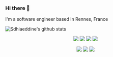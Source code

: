 ### Hi there 👋


I'm a software engineer based in Rennes, France

![Sdhiaeddine's github stats](https://github-readme-stats.vercel.app/api?username=sdhiaeddine&show_icons=true&count_private=true)


<p align="center">
  <img src="https://img.shields.io/badge/-kotlin-blue" />
  <img src="https://img.shields.io/badge/-java-blue" />
  <img src="https://img.shields.io/badge/-python-blue" />
  <img src="https://img.shields.io/badge/-dart-blue" />
</p>

<p align="center">
  <img src="https://img.shields.io/badge/-Android-red" />
  <img src="https://img.shields.io/badge/-Flutter-red" />
  <img src="https://img.shields.io/badge/-Android TV-red" />
</p>
<!--
**sdhiaeddine/sdhiaeddine** is a ✨ _special_ ✨ repository because its `README.md` (this file) appears on your GitHub profile.

Here are some ideas to get you started:

- 🔭 I’m currently working on ...
- 🌱 I’m currently learning ...
- 👯 I’m looking to collaborate on ...
- 🤔 I’m looking for help with ...
- 💬 Ask me about ...
- 📫 How to reach me: ...
- 😄 Pronouns: ...
- ⚡ Fun fact: ...
-->
